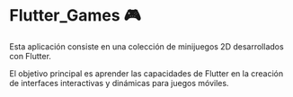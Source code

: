# Flutter_Games 🎮

Esta aplicación consiste en una colección de minijuegos 2D desarrollados con Flutter.

El objetivo principal es aprender las capacidades de Flutter en la creación de interfaces interactivas y dinámicas para juegos móviles.
